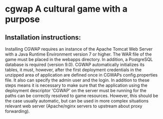 # cgwap A cultural game with a purpose

## Installation instructions:

Installing CGWAP requires an instance of the Apache Tomcat Web Server with a Java Runtime Environment version 7 or higher. The WAR file of the game must be placed in the webapps directory.
In addition, a PostgreSQL database is required (version 9.0). CGWAP automatically initializes its tables, it must, however, after the first deployment credentials in the unzipped area of ​​application are defined once in CGWAPs config.properties file. It also can specify the admin user and the login.
In addition to these steps means it is necessary to make sure that the application using the deployment descriptor 'CGWAP' on the server must be running for the paths can be correctly resolved to game resources. However, this should be the case usually automatic, but can be used in more complex situations relevant web server (Apache/nginx servers to upstream about proxy forwarding).
